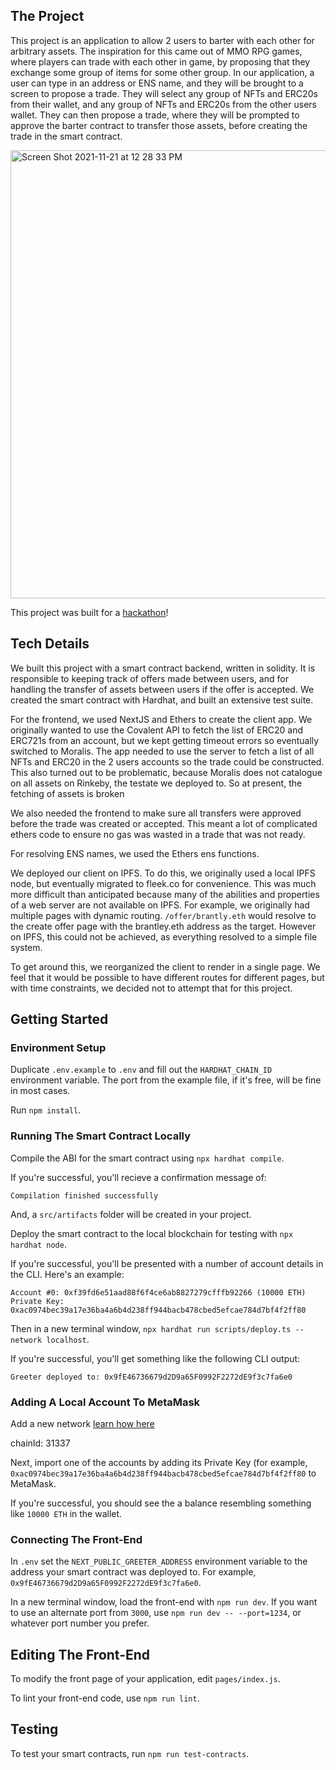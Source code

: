 ## The Project

This project is an application to allow 2 users to barter with each other for arbitrary assets.  The inspiration for this came out of MMO RPG games, where players can trade with each other in game, by proposing that they exchange some group of items for some other group.  In our application, a user can type in an address or ENS name, and they will be brought to a screen to propose a trade.  They will select any group of NFTs and ERC20s from their wallet, and any group of NFTs and ERC20s from the other users wallet.  They can then propose a trade, where they will be prompted to approve the barter contract to transfer those assets, before creating the trade in the smart contract.

<img width="717" alt="Screen Shot 2021-11-21 at 12 28 33 PM" src="https://user-images.githubusercontent.com/17352012/143093211-739cd21c-46eb-43fb-a985-8d0559da2065.png">

This project was built for a [hackathon](https://web3jam.ethglobal.com/)! 


## Tech Details

We built this project with a smart contract backend, written in solidity.  It is responsible to keeping track of offers made between users, and for handling the transfer of assets between users if the offer is accepted.  We created the smart contract with Hardhat, and built an extensive test suite.  

For the frontend, we used NextJS and Ethers to create the client app.  We originally wanted to use the Covalent API to fetch the list of ERC20 and ERC721s from an account, but we kept getting timeout errors so eventually switched to Moralis.  The app needed to use the server to fetch a list of all NFTs and ERC20 in the 2 users accounts so the trade could be constructed.  This also turned out to be problematic, because Moralis does not catalogue on all assets on Rinkeby, the testate we deployed to.  So at present, the fetching of assets is broken

We also needed the frontend to make sure all transfers were approved before the trade was created or accepted.  This meant a lot of complicated ethers code to ensure no gas was wasted in a trade that was not ready.

For resolving ENS names, we used the Ethers ens functions.

We deployed our client on IPFS.  To do this, we originally used a local IPFS node, but eventually migrated to fleek.co for convenience.  This was much more difficult than anticipated because many of the abilities and properties of a web server are not available on IPFS.  For example, we originally had multiple pages with dynamic routing.  `/offer/brantly.eth` would resolve to the create offer page with the brantley.eth address as the target.  However on IPFS, this could not be achieved, as everything resolved to a simple file system.  

To get around this, we reorganized the client to render in a single page.  We feel that it would be possible to have different routes for different pages, but with time constraints, we decided not to attempt that for this project.

## Getting Started

### Environment Setup

Duplicate `.env.example` to `.env` and fill out the `HARDHAT_CHAIN_ID` environment variable. The port from the example file, if it's free, will be fine in most cases.

Run `npm install`.

### Running The Smart Contract Locally

Compile the ABI for the smart contract using `npx hardhat compile`.

If you're successful, you'll recieve a confirmation message of:

```
Compilation finished successfully
```

And, a `src/artifacts` folder will be created in your project.

Deploy the smart contract to the local blockchain for testing with `npx hardhat node`.

If you're successful, you'll be presented with a number of account details in the CLI. Here's an example:

```
Account #0: 0xf39fd6e51aad88f6f4ce6ab8827279cfffb92266 (10000 ETH)
Private Key: 0xac0974bec39a17e36ba4a6b4d238ff944bacb478cbed5efcae784d7bf4f2ff80
```

Then in a new terminal window, `npx hardhat run scripts/deploy.ts --network localhost`.

If you're successful, you'll get something like the following CLI output:

```
Greeter deployed to: 0x9fE46736679d2D9a65F0992F2272dE9f3c7fa6e0
```

### Adding A Local Account To MetaMask

Add a new network [learn how here](https://ethereum.stackexchange.com/questions/78724/metamask-not-showing-localhost-7545)

chainId: 31337

Next, import one of the accounts by adding its Private Key (for example, `0xac0974bec39a17e36ba4a6b4d238ff944bacb478cbed5efcae784d7bf4f2ff80` to MetaMask.

If you're successful, you should see the a balance resembling something like `10000 ETH` in the wallet.

### Connecting The Front-End

In `.env` set the `NEXT_PUBLIC_GREETER_ADDRESS` environment variable to the address your smart contract was deployed to. For example, `0x9fE46736679d2D9a65F0992F2272dE9f3c7fa6e0`.

In a new terminal window, load the front-end with `npm run dev`. If you want to use an alternate port from `3000`, use `npm run dev -- --port=1234`, or whatever port number you prefer.

## Editing The Front-End

To modify the front page of your application, edit `pages/index.js`.


To lint your front-end code, use `npm run lint`.

## Testing

To test your smart contracts, run `npm run test-contracts`.
